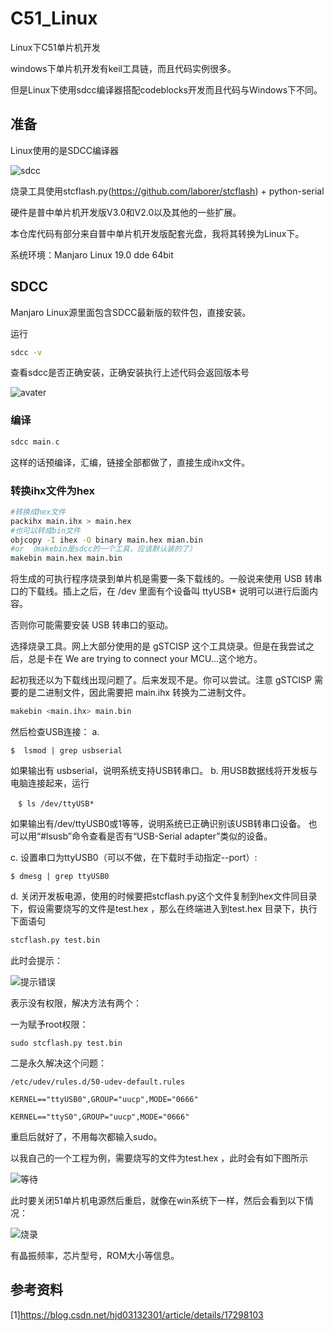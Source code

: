 # C51_Linux

Linux下C51单片机开发

windows下单片机开发有keil工具链，而且代码实例很多。

但是Linux下使用sdcc编译器搭配codeblocks开发而且代码与Windows下不同。

## 准备

Linux使用的是SDCC编译器

![sdcc](http://q9516on84.bkt.clouddn.com/sdcc-version.png)

烧录工具使用stcflash.py(https://github.com/laborer/stcflash) + python-serial

硬件是普中单片机开发版V3.0和V2.0以及其他的一些扩展。

本仓库代码有部分来自普中单片机开发版配套光盘，我将其转换为Linux下。

系统环境：Manjaro Linux 19.0 dde 64bit

## SDCC

Manjaro Linux源里面包含SDCC最新版的软件包，直接安装。

运行

```bash
sdcc -v
```

查看sdcc是否正确安装，正确安装执行上述代码会返回版本号

![avater](http://q9516on84.bkt.clouddn.com/sdcc-version.png)

### 编译

```C
sdcc main.c
```

这样的话预编译，汇编，链接全部都做了，直接生成ihx文件。

### 转换ihx文件为hex

```bash
#转换成hex文件
packihx main.ihx > main.hex
#也可以转成bin文件
objcopy -I ihex -O binary main.hex mian.bin
#or （makebin是sdcc的一个工具，应该默认装的了）
makebin main.hex main.bin
```

将生成的可执行程序烧录到单片机是需要一条下载线的。一般说来使用 USB 转串口的下载线。插上之后，在 /dev 里面有个设备叫 ttyUSB* 说明可以进行后面内容。

否则你可能需要安装 USB 转串口的驱动。

选择烧录工具。网上大部分使用的是 gSTCISP 这个工具烧录。但是在我尝试之后，总是卡在 We are trying to connect your MCU...这个地方。

起初我还以为下载线出现问题了。后来发现不是。你可以尝试。注意 gSTCISP 需要的是二进制文件，因此需要把 main.ihx 转换为二进制文件。

```bash
makebin <main.ihx> main.bin
```
然后检查USB连接：
a.  
```
$  lsmod | grep usbserial
```
如果输出有 usbserial，说明系统支持USB转串口。
b. 用USB数据线将开发板与电脑连接起来，运行
```
　$ ls /dev/ttyUSB*
```
如果输出有/dev/ttyUSB0或1等等，说明系统已正确识别该USB转串口设备。
也可以用“#lsusb”命令查看是否有“USB-Serial adapter”类似的设备。

c. 设置串口为ttyUSB0（可以不做，在下载时手动指定--port）:
```
$ dmesg | grep ttyUSB0
```
d. 关闭开发板电源，使用的时候要把stcflash.py这个文件复制到hex文件同目录下，假设需要烧写的文件是test.hex ，那么在终端进入到test.hex 目录下，执行下面语句

```bash
stcflash.py test.bin
```

此时会提示：

![提示错误](http://q9516on84.bkt.clouddn.com/c51beep6.png)

表示没有权限，解决方法有两个：

一为赋予root权限：

```
sudo stcflash.py test.bin
```

二是永久解决这个问题：

```
/etc/udev/rules.d/50-udev-default.rules

KERNEL=="ttyUSB0",GROUP="uucp",MODE="0666"

KERNEL=="ttyS0",GROUP="uucp",MODE="0666"
```

重启后就好了，不用每次都输入sudo。

以我自己的一个工程为例，需要烧写的文件为test.hex ，此时会有如下图所示

![等待](http://q9516on84.bkt.clouddn.com/c51beep5.png)

此时要关闭51单片机电源然后重启，就像在win系统下一样，然后会看到以下情况：

![烧录](http://q9516on84.bkt.clouddn.com/c51beep6.png)

有晶振频率，芯片型号，ROM大小等信息。

## 参考资料

[1]https://blog.csdn.net/hjd03132301/article/details/17298103